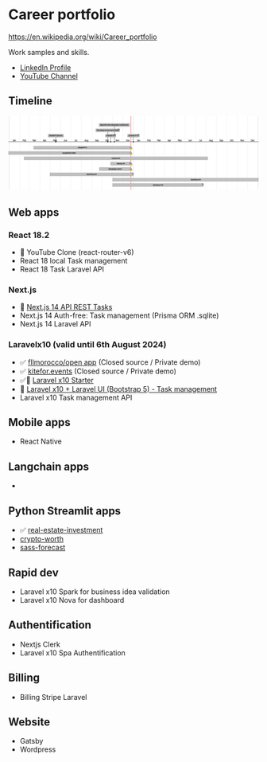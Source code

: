# Career portfolio

https://en.wikipedia.org/wiki/Career_portfolio

Work samples and skills. 

- [LinkedIn Profile](https://www.linkedin.com/in/souhailmerroun/)
- [YouTube Channel](https://www.youtube.com/channel/UCrigMlhA9Zl45Tyg3lvMrRA)

## Timeline

![Timeline](timeline.png)

## Web apps

### React 18.2
- 🚧 YouTube Clone (react-router-v6)
- React 18 local Task management
- React 18 Task Laravel API

### Next.js
- 🚧 [Next.js 14 API REST Tasks](https://github.com/souhailmerroun-career-portfolio/nextjs-14-api-tasks)
- Next.js 14 Auth-free: Task management (Prisma ORM .sqlite)
- Next.js 14 Laravel API

### Laravelx10 (valid until 6th August 2024)
- ✅ [fllmorocco/open app](https://github.com/fllmorocco-org/open) (Closed source / Private demo)
- ✅ [kitefor.events](https://github.com/skedle-for-events/laravel-v1) (Closed source / Private demo)
- ✅🚧 [Laravel x10 Starter](https://github.com/souhailmerroun-career-portfolio/laravelx10-starter)
- 🚧 [Laravel x10 + Laravel UI (Bootstrap 5) - Task management](https://github.com/souhailmerroun-career-portfolio/laravel-10-tasks)
- Laravel x10 Task management API

## Mobile apps
- React Native

## Langchain apps
- 

## Python Streamlit apps
- ✅ [real-estate-investment](https://github.com/souhailmerroun-poc/real-estate-investment)
- [crypto-worth](https://github.com/souhailmerroun-poc/crypto-worth)
- [sass-forecast](https://github.com/souhailmerroun-poc/saas-forecast)

## Rapid dev
- Laravel x10 Spark for business idea validation
- Laravel x10 Nova for dashboard

## Authentification
- Nextjs Clerk
- Laravel x10 Spa Authentification

## Billing
- Billing Stripe Laravel

## Website
- Gatsby
- Wordpress

